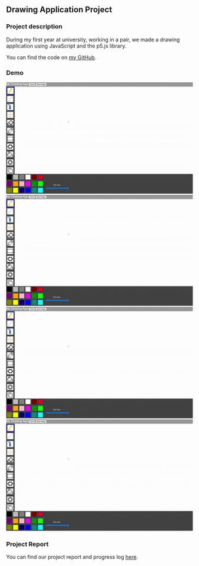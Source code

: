 ## Drawing Application Project 

### Project description
During my first year at university, working in a pair, we made a drawing application using JavaScript and the p5.js library. 

You can find the code on [my GitHub](https://github.com/ysmnpksy/drawing_application).

### Demo

<img src="images/cloneDemo.gif"/>

<img src="images/cloneDemo.gif"/>

<img src="images/cloneDemo.gif"/>

<img src="images/cloneDemo.gif"/>

### Project Report

You can find our project report and progress log [here](pdf/DrawingAppReport.pdf).

